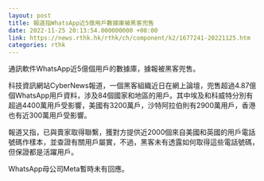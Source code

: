 ```yaml
---
layout: post
title: 報道指WhatsApp近5億用戶數據庫被黑客兜售
date: 2022-11-25 20:13:54.000000000 +08:00
link: https://news.rthk.hk/rthk/ch/component/k2/1677241-20221125.htm
categories: rthk
---
```


通訊軟件WhatsApp近5億個用戶的數據庫，據報被黑客兜售。

科技資訊網站CyberNews報道，一個黑客組織近日在網上論壇，兜售超過4.87億個WhatsApp用戶資料，涉及84個國家和地區的用戶。其中埃及和科威特分別有超過4400萬用戶受影響，美國有3200萬戶，沙特阿拉伯則有2900萬用戶，香港也有近300萬用戶受影響。

報道又指，已與賣家取得聯繫，獲對方提供近2000個來自美國和英國的用戶電話號碼作樣本，並查證有關用戶屬實，不過，黑客未有透露如何取得這些電話號碼，但保證都是活躍用戶。

WhatsApp母公司Meta暫時未有回應。
